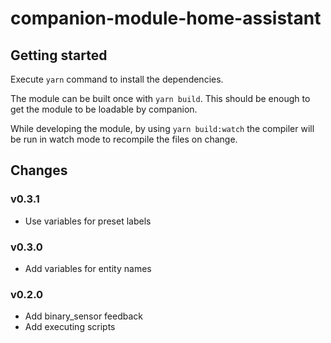 # companion-module-home-assistant

## Getting started

Execute `yarn` command to install the dependencies.

The module can be built once with `yarn build`. This should be enough to get the module to be loadable by companion.

While developing the module, by using `yarn build:watch` the compiler will be run in watch mode to recompile the files on change.

## Changes

### v0.3.1

- Use variables for preset labels

### v0.3.0

- Add variables for entity names

### v0.2.0

- Add binary_sensor feedback
- Add executing scripts
